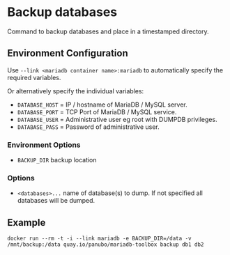 # Backup databases

Command to backup databases and place in a timestamped directory.

## Environment Configuration

Use `--link <mariadb container name>:mariadb` to automatically specify the required variables.

Or alternatively specify the individual variables:

- `DATABASE_HOST` = IP / hostname of MariaDB / MySQL server.
- `DATABASE_PORT` = TCP Port of MariaDB / MySQL service.
- `DATABASE_USER` = Administrative user eg root with DUMPDB privileges.
- `DATABASE_PASS` = Password of administrative user.

### Environment Options

- `BACKUP_DIR` backup location

### Options

- `<databases>...` name of database(s) to dump. If not specified all databases will be dumped.

## Example

```
docker run --rm -t -i --link mariadb -e BACKUP_DIR=/data -v /mnt/backup:/data quay.io/panubo/mariadb-toolbox backup db1 db2
```
